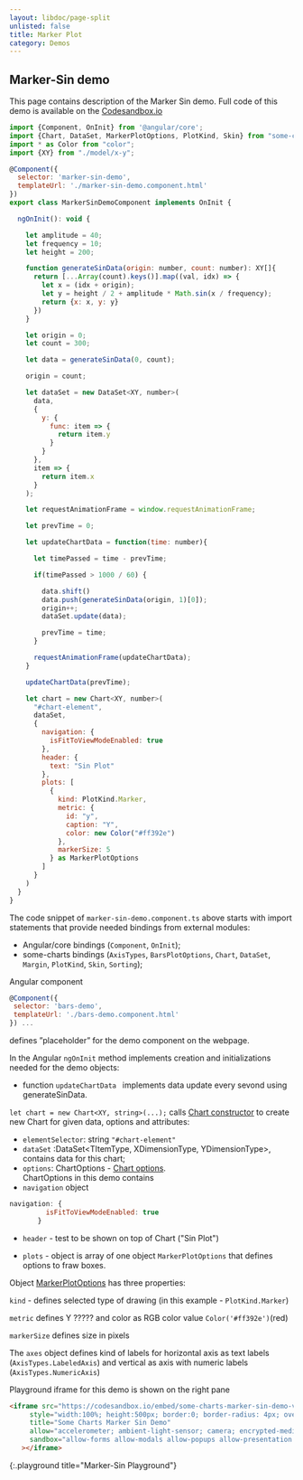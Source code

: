```yaml
---
layout: libdoc/page-split
unlisted: false
title: Marker Plot
category: Demos
---
```


## Marker-Sin demo

This page contains description of the Marker Sin demo.
Full code of this demo is available on the [Codesandbox.io](https://codesandbox.io/s/some-charts-marker-sin-demo-vith96?file=/src/app/marker-sin-demo/marker-sin-demo.component.ts)

```javascript
import {Component, OnInit} from '@angular/core';
import {Chart, DataSet, MarkerPlotOptions, PlotKind, Skin} from "some-charts";
import * as Color from "color";
import {XY} from "./model/x-y";

@Component({
  selector: 'marker-sin-demo',
  templateUrl: './marker-sin-demo.component.html'
})
export class MarkerSinDemoComponent implements OnInit {

  ngOnInit(): void {

    let amplitude = 40;
    let frequency = 10;
    let height = 200;

    function generateSinData(origin: number, count: number): XY[]{
      return [...Array(count).keys()].map((val, idx) => {
        let x = (idx + origin);
        let y = height / 2 + amplitude * Math.sin(x / frequency);
        return {x: x, y: y}
      })
    }

    let origin = 0;
    let count = 300;

    let data = generateSinData(0, count);

    origin = count;

    let dataSet = new DataSet<XY, number>(
      data,
      {
        y: {
          func: item => {
            return item.y
          }
        }
      },
      item => {
        return item.x
      }
    );

    let requestAnimationFrame = window.requestAnimationFrame;

    let prevTime = 0;

    let updateChartData = function(time: number){

      let timePassed = time - prevTime;

      if(timePassed > 1000 / 60) {

        data.shift()
        data.push(generateSinData(origin, 1)[0]);
        origin++;
        dataSet.update(data);

        prevTime = time;
      }

      requestAnimationFrame(updateChartData);
    }

    updateChartData(prevTime);

    let chart = new Chart<XY, number>(
      "#chart-element",
      dataSet,
      {
        navigation: {
          isFitToViewModeEnabled: true
        },
        header: {
          text: "Sin Plot"
        },
        plots: [
          {
            kind: PlotKind.Marker,
            metric: {
              id: "y",
              caption: "Y",
              color: new Color("#ff392e")
            },
            markerSize: 5
          } as MarkerPlotOptions
        ]
      }
    )
  }
}
```

The code snippet of `marker-sin-demo.component.ts` above starts with import statements that provide needed bindings from  external modules:


- Angular/core bindings (`Component`, `OnInit`);
- some-charts bindings (`AxisTypes`, `BarsPlotOptions`, `Chart`, `DataSet`, `Margin`, `PlotKind`, `Skin`, `Sorting`);

Angular component
 ```javascript  
@Component({
  selector: 'bars-demo',
  templateUrl: './bars-demo.component.html'
}) ...
```
defines ”placeholder” for the demo component on the webpage.

In the Angular `ngOnInit` method implements creation and initializations needed for the demo objects:

- function `updateChartData ` implements data update every sevond using generateSinData.

`let chart = new Chart<XY, string>(...);`  calls [Chart constructor](typedoc/classes/Chart.html) to create new Chart for given data, options and attributes:
- `elementSelector`: string `"#chart-element"`
- `dataSet` :DataSet<TItemType, XDimensionType, YDimensionType>, contains data for this chart;
- `options`: ChartOptions - [Chart options](typedoc/interfaces/ChartOptions.html).  
  ChartOptions in this demo contains
- `navigation` object
 ```javascript 
 navigation: {
          isFitToViewModeEnabled: true
        }
```
- `header` - test to be shown on top of Chart ("Sin Plot")

- `plots` - object is array of one object `MarkerPlotOptions` that defines options to fraw boxes.

Object [MarkerPlotOptions](typedoc/classes/MarkerPlotOptionsClass.html) has three properties:

`kind` - defines selected type of drawing (in this example - `PlotKind.Marker`)

`metric` defines Y ????? and color as RGB color value `Color('#ff392e')`(red)

`markerSize` defines size in pixels


The `axes` object defines kind of labels for horizontal axis as text labels  (`AxisTypes.LabeledAxis`) and vertical as axis with numeric labels (`AxisTypes.NumericAxis`)

Playground iframe for this demo is shown on the right pane
```html
<iframe src="https://codesandbox.io/embed/some-charts-marker-sin-demo-vith96?fontsize=14&hidenavigation=1&theme=dark"
     style="width:100%; height:500px; border:0; border-radius: 4px; overflow:hidden;"
     title="Some Charts Marker Sin Demo"
     allow="accelerometer; ambient-light-sensor; camera; encrypted-media; geolocation; gyroscope; hid; microphone; midi; payment; usb; vr; xr-spatial-tracking"
     sandbox="allow-forms allow-modals allow-popups allow-presentation allow-same-origin allow-scripts"
   ></iframe>
```
{:.playground title="Marker-Sin Playground"}
